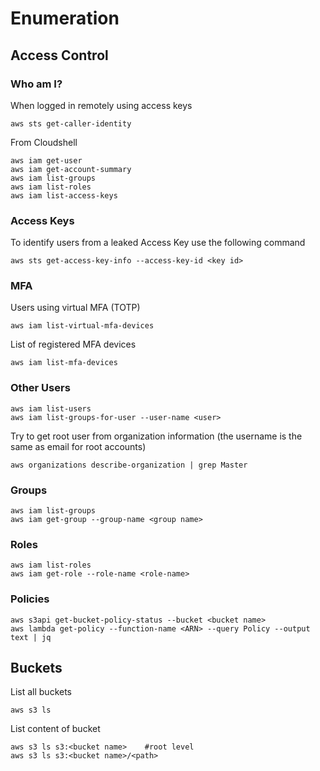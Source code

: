 # Enumeration

## Access Control

### Who am I?

When logged in remotely using access keys

```
aws sts get-caller-identity
```

From Cloudshell

```
aws iam get-user
aws iam get-account-summary
aws iam list-groups
aws iam list-roles
aws iam list-access-keys
```

### Access Keys

To identify users from a leaked Access Key use the following command

```
aws sts get-access-key-info --access-key-id <key id>
```

### MFA

Users using virtual MFA (TOTP)

```
aws iam list-virtual-mfa-devices
```

List of registered MFA devices

```
aws iam list-mfa-devices
```

### Other Users

```
aws iam list-users
aws iam list-groups-for-user --user-name <user>
```

Try to get root user from organization information (the username is the same as email for root accounts)

```
aws organizations describe-organization | grep Master
```

### Groups

```
aws iam list-groups
aws iam get-group --group-name <group name>
```

### Roles

```
aws iam list-roles
aws iam get-role --role-name <role-name>
```

### Policies

```
aws s3api get-bucket-policy-status --bucket <bucket name>
aws lambda get-policy --function-name <ARN> --query Policy --output text | jq
```

## Buckets

List all buckets

```
aws s3 ls
```

List content of bucket

```
aws s3 ls s3:<bucket name>    #root level
aws s3 ls s3:<bucket name>/<path>   
```
